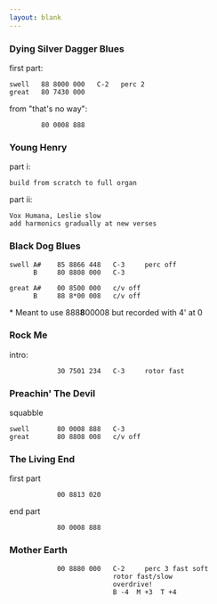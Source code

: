 ```yaml
---
layout: blank
---
```


### Dying Silver Dagger Blues ###

first part:

    swell   88 8000 000   C-2   perc 2
    great   80 7430 000

from "that's no way":

            80 0008 888

### Young Henry ###

part i:

    build from scratch to full organ

part ii:

    Vox Humana, Leslie slow
    add harmonics gradually at new verses

### Black Dog Blues ###

    swell A#    85 8866 448   C-3     perc off    
          B     80 8808 000   C-3

    great A#    00 8500 000   c/v off
          B     88 8*00 008   c/v off

\* Meant to use 888**8**00008 but recorded with 4' at 0

### Rock Me ###

intro:

                30 7501 234   C-3     rotor fast

### Preachin' The Devil

squabble

    swell       80 0008 888   C-3
    great       80 8808 008   c/v off

### The Living End ###

first part

                00 8813 020

end part

                80 0008 888

### Mother Earth ###

                00 8880 000   C-2     perc 3 fast soft
                              rotor fast/slow
                              overdrive!
                              B -4  M +3  T +4
